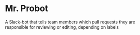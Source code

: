 # Mr. Probot
A Slack-bot that tells team members which pull requests they are responsible for reviewing or editing, depending on labels
